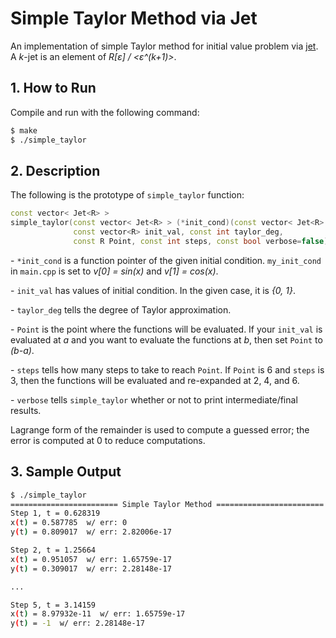 # Simple Taylor Method via Jet

An implementation of simple Taylor method for initial value problem via [jet](https://bit.ly/2LzMAak). A _k_-jet is an element of _R[ε] / <ε^(k+1)>_.



## 1. How to Run

Compile and run with the following command:

```bash
$ make
$ ./simple_taylor
```



## 2. Description

The following is the prototype of `simple_taylor` function:

```c++
const vector< Jet<R> >
simple_taylor(const vector< Jet<R> > (*init_cond)(const vector< Jet<R> >&),
              const vector<R> init_val, const int taylor_deg,
              const R Point, const int steps, const bool verbose=false)
```

\- `*init_cond` is a function pointer of the given initial condition. `my_init_cond` in `main.cpp` is set to _v[0] = sin(x)_ and _v[1] = cos(x)_.

\- `init_val` has values of initial condition. In the given case, it is _{0, 1}_.

\- `taylor_deg` tells the degree of Taylor approximation.

\- `Point` is the point where the functions will be evaluated. If your `init_val` is evaluated at _a_ and you want to evaluate the functions at _b_, then set `Point` to _(b-a)_.

\- `steps` tells how many steps to take to reach `Point`. If `Point` is 6 and `steps` is 3, then the functions will be evaluated and re-expanded at 2, 4, and 6.

\- `verbose` tells `simple_taylor` whether or not to print intermediate/final results.



Lagrange form of the remainder is used to compute a guessed error; the error is computed at 0 to reduce computations.



## 3. Sample Output

```bash
$ ./simple_taylor
======================== Simple Taylor Method ========================
Step 1, t = 0.628319
x(t) = 0.587785  w/ err: 0
y(t) = 0.809017  w/ err: 2.82006e-17

Step 2, t = 1.25664
x(t) = 0.951057  w/ err: 1.65759e-17
y(t) = 0.309017  w/ err: 2.28148e-17

...

Step 5, t = 3.14159
x(t) = 8.97932e-11  w/ err: 1.65759e-17
y(t) = -1  w/ err: 2.28148e-17
```

